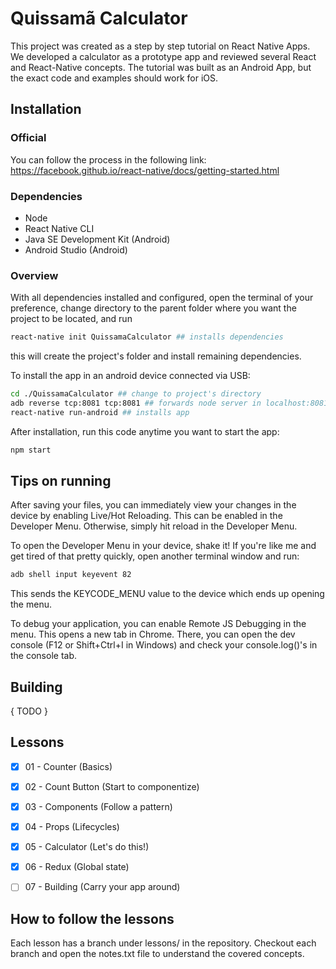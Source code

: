 # Quissamã Calculator

This project was created as a step by step tutorial on React Native Apps.
We developed a calculator as a prototype app and reviewed several React and React-Native concepts.
The tutorial was built as an Android App, but the exact code and examples should work for iOS.

## Installation

### Official

You can follow the process in the following link:
<https://facebook.github.io/react-native/docs/getting-started.html>

### Dependencies

* Node
* React Native CLI
* Java SE Development Kit (Android)
* Android Studio (Android)

### Overview

With all dependencies installed and configured, open the terminal of your preference, change directory to the parent folder where you want the project to be located, and run

~~~~bash
react-native init QuissamaCalculator ## installs dependencies
~~~~

this will create the project's folder and install remaining dependencies.

To install the app in an android device connected via USB:

~~~~bash
cd ./QuissamaCalculator ## change to project's directory
adb reverse tcp:8081 tcp:8081 ## forwards node server in localhost:8081 to device's 8081 port
react-native run-android ## installs app
~~~~

After installation, run this code anytime you want to start the app:

~~~~bash
npm start
~~~~

## Tips on running

After saving your files, you can immediately view your changes in the device by enabling Live/Hot Reloading. This can be enabled in the Developer Menu.
Otherwise, simply hit reload in the Developer Menu.

To open the Developer Menu in your device, shake it!
If you're like me and get tired of that pretty quickly, open another terminal window and run:

~~~~bash
adb shell input keyevent 82
~~~~

This sends the KEYCODE_MENU value to the device which ends up opening the menu.

To debug your application, you can enable Remote JS Debugging in the menu. This opens a new tab in Chrome. There, you can open the dev console (F12 or Shift+Ctrl+I in Windows) and check your console.log()'s in the console tab.

## Building

{ TODO }

## Lessons

- [x] 01 - Counter (Basics)
- [x] 02 - Count Button (Start to componentize)
- [x] 03 - Components (Follow a pattern)
- [x] 04 - Props (Lifecycles)
- [x] 05 - Calculator (Let's do this!)
- [x] 06 - Redux (Global state)
- [ ] 07 - Building (Carry your app around)


## How to follow the lessons

Each lesson has a branch under lessons/ in the repository. Checkout each branch and open the notes.txt file to understand the covered concepts.
